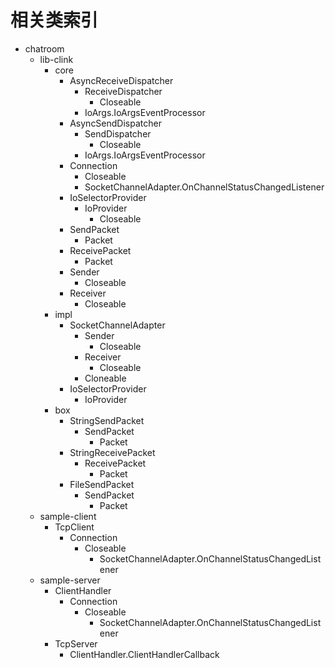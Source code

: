 # 相关类索引

- chatroom
  - lib-clink
    - core
      - AsyncReceiveDispatcher
        - ReceiveDispatcher
          - Closeable
        - IoArgs.IoArgsEventProcessor
      - AsyncSendDispatcher
        - SendDispatcher
          - Closeable
        - IoArgs.IoArgsEventProcessor
      - Connection
        - Closeable
        - SocketChannelAdapter.OnChannelStatusChangedListener
      - IoSelectorProvider
        - IoProvider
          - Closeable
      - SendPacket
        - Packet
      - ReceivePacket
        - Packet
      - Sender
        - Closeable
      - Receiver
        - Closeable
    - impl
      - SocketChannelAdapter
        - Sender
          - Closeable
        - Receiver
          - Closeable
        - Cloneable
      - IoSelectorProvider
        - IoProvider
    - box
      - StringSendPacket
        - SendPacket
          - Packet
      - StringReceivePacket
        - ReceivePacket
          - Packet
      - FileSendPacket
        - SendPacket
          - Packet
  - sample-client
    - TcpClient
      - Connection
        - Closeable
          - SocketChannelAdapter.OnChannelStatusChangedListener
  - sample-server
    - ClientHandler
      - Connection
        - Closeable
          - SocketChannelAdapter.OnChannelStatusChangedListener
    - TcpServer
      - ClientHandler.ClientHandlerCallback